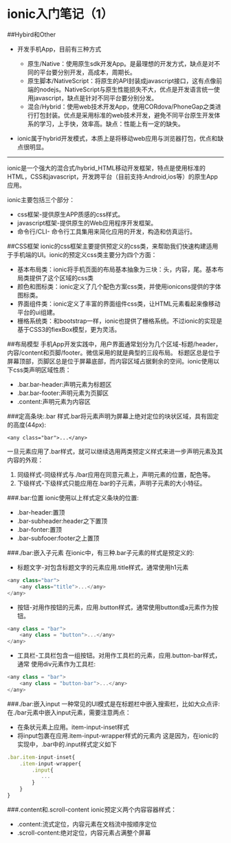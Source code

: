 # ionic入门笔记（1）


##Hybird和Other
- 开发手机App，目前有三种方式
	- 原生/Native：使用原生sdk开发App。是最理想的开发方式，缺点是对不同的平台要分别开发，高成本，周期长。
	- 原生脚本/NativeScript：将原生的API封装成javascript接口，这有点像前端的nodejs。NativeScript与原生性能损失不大，优点是开发语言统一使用javascript，缺点是针对不同平台要分别分发。
	- 混合/Hybrid：使用web技术开发App，使用CORdova/PhoneGap之类进行打包封装。优点是采用标准的web技术开发，避免不同平台原生开发体系的学习，上手快，效率高。缺点：性能上有一定的缺失。


- ionic属于hybrid开发模式，本质上是将移动web应用与浏览器打包，优点和缺点很明显。


----

ionic是一个强大的混合式/hybrid_HTML移动开发框架，特点是使用标准的HTML，CSS和javascript，开发跨平台（目前支持:Android,ios等）的原生App应用。

ionic主要包括三个部分：
- css框架-提供原生APP质感的css样式。
- javascript框架-提供原生的Web应用程序开发框架。
- 命令行/CLI- 命令行工具集用来简化应用的开发，构造和仿真运行。

##CSS框架
ionic的css框架主要提供预定义的css类，来帮助我们快速构建适用于手机端的UI。ionic的预定义css类主要分为四个方面：
- 基本布局类：ionic将手机页面的布局基本抽象为三块：头，内容，尾。基本布局类提供了这个区域的css类
- 颜色和图标类：ionic定义了几个配色方案css类，并使用ionicons提供的字体图标类。
- 界面组件类：ionic定义了丰富的界面组件css类，让HTML元素看起来像移动平台的ui组建。
- 栅格系统类：和bootstrap一样，ionic也提供了栅格系统。不过ionic的实现是基于CSS3的fiexBox模型，更为灵活。

##布局模型
手机App开发实践中，用户界面通常划分为几个区域-标题/header，内容/content和页脚/footer。微信采用的就是典型的三段布局。
标题区总是位于屏幕顶部，页脚区总是位于屏幕底部，而内容区域占据剩余的空间。ionic使用以下css类声明区域性质：
- .bar.bar-header:声明元素为标题区
- .bar.bar-footer:声明元素为页脚区
- .content:声明元素为内容区

###定高条块:.bar
样式.bar将元素声明为屏幕上绝对定位的块状区域，具有固定的高度(44px):
```
<any class="bar">...</any>
```
一旦元素应用了.bar样式，就可以继续选用两类预定义样式来进一步声明元素及其内容的外观：
1. 同级样式-同级样式与./bar应用在同意元素上，声明元素的位置，配色等。
2. 下级样式-下级样式只能应用在.bar的子元素，声明子元素的大小特征。

###.bar:位置
ionic使用以上样式定义条块的位置:
- .bar-header:置顶
- .bar-subheader:header之下置顶
- .bar-fonter:置顶
- .bar-subfooer:footer之上置顶

###./bar:嵌入子元素
在ionic中，有三种.bar子元素的样式是预定义的:
- 标题文字-对包含标题文字的元素应用.title样式，通常使用h1元素
```javascript
<any class="bar">
	<any class="title">...</any>
</any>
```
- 按钮-对用作按钮的元素，应用.button样式，通常使用button或a元素作为按钮。
```javascript
<any class = "bar">
	<any class = "button">...</any>
</any>
```
- 工具栏-工具栏包含一组按钮。对用作工具栏的元素，应用.button-bar样式，通常 使用div元素作为工具栏:
```javascript
<any class = "bar">
	<any class = "button-bar">...</any>
</any>
```


###./bar:嵌入input
一种常见的UI模式是在标题栏中嵌入搜索栏，比如大众点评:
在./bar元素中嵌入input元素，需要注意两点：
- 在条状元素上应用。item-input-inset样式
- 将input包裹在应用.item-input-wrapper样式的元素内
这是因为，在ionic的实现中，.bar中的.input样式定义如下
```javascript
.bar.item-input-inset{
	.item-input-wrapper{
    	.input{
           ...
        }
    }
}

```

###.content和.scroll-content
ionic预定义两个内容容器样式：
- .content:流式定位，内容元素在文档流中按顺序定位
- .scroll-content:绝对定位，内容元素占满整个屏幕